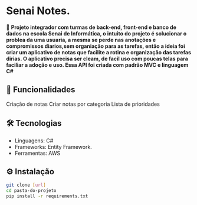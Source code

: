 # Senai Notes.

🔹 **Projeto integrador com turmas de back-end, front-end e banco de dados na escola Senai de Informática, o intuito do projeto é solucionar o problea da uma usuaria,
a mesma se perde nas anotações e compromissos diarios,sem organiação para as tarefas, então a ideia foi criar um aplicativo de notas que facilite a rotina e organização
das tarefas dirias.
O aplicativo precisa ser cleam, de facil uso com poucas telas para faciliar a adoção e uso.
Essa API foi criada com padrão MVC e linguagem C#** 

## 🚀 Funcionalidades
Criação de notas
Criar notas por categoria
Lista de prioridades

## 🛠️ Tecnologias
- Linguagens: C#
- Frameworks: Entity Framework.
- Ferramentas: AWS

## ⚙️ Instalação
```bash
git clone [url]
cd pasta-do-projeto
pip install -r requirements.txt
